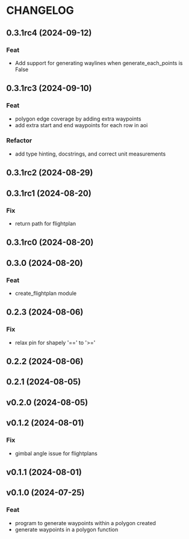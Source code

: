 # CHANGELOG

## 0.3.1rc4 (2024-09-12)

### Feat

- Add support for generating waylines when generate_each_points is False

## 0.3.1rc3 (2024-09-10)

### Feat

- polygon edge coverage by adding extra waypoints
- add extra start and end waypoints for each row in aoi

### Refactor

- add type hinting, docstrings, and correct unit measurements

## 0.3.1rc2 (2024-08-29)

## 0.3.1rc1 (2024-08-20)

### Fix

- return path for flightplan

## 0.3.1rc0 (2024-08-20)

## 0.3.0 (2024-08-20)

### Feat

- create_flightplan module

## 0.2.3 (2024-08-06)

### Fix

- relax pin for shapely '==' to '>='

## 0.2.2 (2024-08-06)

## 0.2.1 (2024-08-05)

## v0.2.0 (2024-08-05)

## v0.1.2 (2024-08-01)

### Fix

- gimbal angle issue for flightplans

## v0.1.1 (2024-08-01)

## v0.1.0 (2024-07-25)

### Feat

- program to generate waypoints within a polygon created
- generate waypoints in a polygon function
